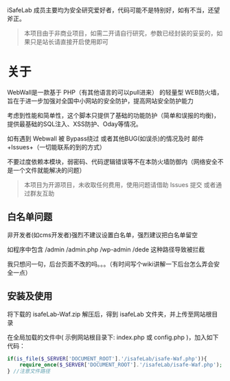 iSafeLab 成员主要均为安全研究爱好者，代码可能不是特别好，如有不当，还望斧正。

 > 本项目由于非商业项目，如需二开请自行研究，参数已经封装的妥妥的，如果只是站长请直接开启使用即可

# 关于
WebWall是一款基于 PHP（有其他语言的可以pull进来） 的轻量型 WEB防火墙，旨在于进一步加强对全国中小网站的安全防护，提高网站安全防护能力

考虑到性能和简单性，这个脚本只提供了基础的功能防护（简单和误报的均衡)，提供最基础的SQL注入、XSS防护、Oday等情况。

如有遇到 Webwall 被 Bypass绕过 或者其他BUG(如误杀)的情况及时 邮件+Issues+（一切能联系的到的方式）

不要过度依赖本模块，弱密码、代码逻辑错误等不在本防火墙防御内（网络安全不是一个文件就能解决的问题）

 > 本项目为开源项目，未收取任何费用，使用问题请借助 Issues 提交 或者通过群友互助
 
 ## 白名单问题
 非开发者(如cms开发者)强烈不建议设置白名单，强烈建议把白名单留空

  如程序中包含 /admin /admin.php /wp-admin /dede 这种路径导致被拦截

  我只想问一句，后台页面不改的吗。。。（有时间写个wiki讲解一下后台怎么弄会安全一点）
 
  ## 安装及使用
  将下载的 isafeLab-Waf.zip 解压后，得到 isafeLab 文件夹，并上传至网站根目录

  在全局加载的文件中( 示例网站根目录下: index.php 或 config.php )，加入如下代码：
  
```php
if(is_file($_SERVER['DOCUMENT_ROOT'].'/isafeLab/isafe-Waf.php')){
    require_once($_SERVER['DOCUMENT_ROOT'].'/isafeLab/isafe-Waf.php');
} //注意文件路径
```
